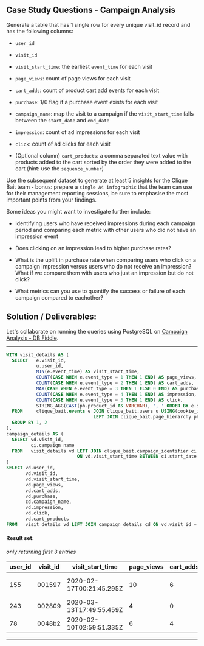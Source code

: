 ## Case Study Questions - Campaign Analysis

Generate a table that has 1 single row for every unique visit_id record and has the following columns:


- `user_id`

- `visit_id`

- `visit_start_time`: the earliest `event_time` for each visit

- `page_views`: count of page views for each visit

- `cart_adds`: count of product cart add events for each visit

- `purchase`: 1/0 flag if a purchase event exists for each visit

- `campaign_name`: map the visit to a campaign if the `visit_start_time` falls between the `start_date` and `end_date`

- `impression`: count of ad impressions for each visit

- `click`: count of ad clicks for each visit

- (Optional column) `cart_products`: a comma separated text value with products added to the cart sorted by the order they were added to the cart (hint: use the `sequence_number`)



Use the subsequent dataset to generate at least 5 insights for the Clique Bait team - bonus: prepare a `single A4 infographic` that the team can use for their management reporting sessions, be sure to emphasise the most important points from your findings.

Some ideas you might want to investigate further include:


- Identifying users who have received impressions during each campaign period and comparing each metric with other users who did not have an impression event

- Does clicking on an impression lead to higher purchase rates?

- What is the uplift in purchase rate when comparing users who click on a campaign impression versus users who do not receive an impression? What if we compare them with users who just an impression but do not click?

- What metrics can you use to quantify the success or failure of each campaign compared to eachother?



## Solution / Deliverables:

Let's collaborate on running the queries using PostgreSQL on [Campaign Analysis - DB Fiddle](https://www.db-fiddle.com/f/9enwwaR9NeS8ZB6Qy1QX6R/1).

---


```sql
WITH visit_details AS (
  SELECT   e.visit_id,
           u.user_id,
           MIN(e.event_time) AS visit_start_time,
           COUNT(CASE WHEN e.event_type = 1 THEN 1 END) AS page_views,
           COUNT(CASE WHEN e.event_type = 2 THEN 1 END) AS cart_adds,
           MAX(CASE WHEN e.event_type = 3 THEN 1 ELSE 0 END) AS purchase,
           COUNT(CASE WHEN e.event_type = 4 THEN 1 END) AS impression,
           COUNT(CASE WHEN e.event_type = 5 THEN 1 END) AS click,
           STRING_AGG(CAST(ph.product_id AS VARCHAR), ', ' ORDER BY e.sequence_number) AS cart_products
  FROM     clique_bait.events e JOIN clique_bait.users u USING(cookie_id)
                                LEFT JOIN clique_bait.page_hierarchy ph USING(page_id)
  GROUP BY 1, 2
),
campaign_details AS (
  SELECT vd.visit_id, 
         ci.campaign_name
  FROM   visit_details vd LEFT JOIN clique_bait.campaign_identifier ci 
                          ON vd.visit_start_time BETWEEN ci.start_date AND ci.end_date
)
SELECT vd.user_id,
       vd.visit_id,
       vd.visit_start_time,
       vd.page_views,
       vd.cart_adds,
       vd.purchase,
       cd.campaign_name,
       vd.impression,
       vd.click,
       vd.cart_products
FROM   visit_details vd LEFT JOIN campaign_details cd ON vd.visit_id = cd.visit_id
```

#### Result set:

*only returning first 3 entries*

user_id |	visit_id |	visit_start_time |	page_views |	cart_adds |	purchase |	campaign_name |	impression |	click |	cart_products |
--|--|--|--|--|--|--|--|--|--|
155 |	001597 |	2020-02-17T00:21:45.295Z |	10 |	6 |	1 |	Half Off - Treat Your Shellf(ish) |	1 |	1 |	1, 1, 3, 4, 4, 5, 5, 6, 7, 7, 8, 8, 9, 9 |
243 |	002809 |	2020-03-13T17:49:55.459Z |	4 |	0 |	0 |	Half Off - Treat Your Shellf(ish) |	0 |	0 |	4, 6 |
78 |	0048b2 |	2020-02-10T02:59:51.335Z |	6 |	4 |	0 |	Half Off - Treat Your Shellf(ish) |	0 |	0 |	2, 2, 4, 4, 6, 6, 7, 7 |

---
